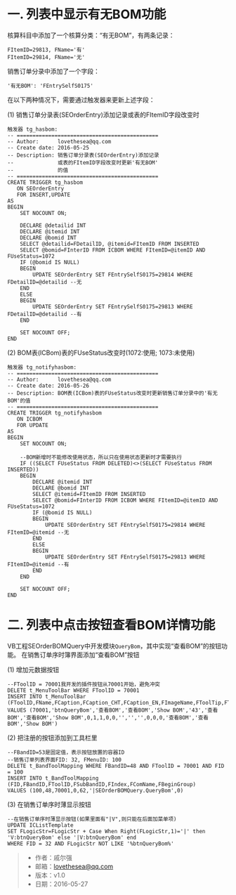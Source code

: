 # 一. 列表中显示有无BOM功能
核算科目中添加了一个核算分类：“有无BOM”，有两条记录：

	FItemID=29813, FName='有'
	FItemID=29814, FName='无'销售订单分录中添加了一个字段：
	'有无BOM': 'FEntrySelfS0175' 

在以下两种情况下，需要通过触发器来更新上述字段：

(1) 销售订单分录表(SEOrderEntry)添加记录或表的FItemID字段改变时

```
触发器 tg_hasbom:
-- =============================================-- Author:		lovethesea@qq.com-- Create date: 2016-05-25-- Description: 销售订单分录表(SEOrderEntry)添加记录--              或表的FItemID字段改变时更新'有无BOM'
--              的值-- =============================================CREATE TRIGGER tg_hasbom    ON SEOrderEntry    FOR INSERT,UPDATEAS BEGIN	SET NOCOUNT ON;		DECLARE @detailid INT	DECLARE @itemid INT	DECLARE @bomid INT	SELECT @detailid=FDetailID, @itemid=FItemID FROM INSERTED	SELECT @bomid=FInterID FROM ICBOM WHERE FItemID=@itemID AND FUseStatus=1072	IF (@bomid IS NULL)	BEGIN		UPDATE SEOrderEntry SET FEntrySelfS0175=29814 WHERE FDetailID=@detailid --无	END		ELSE	BEGIN		UPDATE SEOrderEntry SET FEntrySelfS0175=29813 WHERE FDetailID=@detailid --有	END		SET NOCOUNT OFF;END
```
(2) BOM表(ICBom)表的FUseStatus改变时(1072:使用; 1073:未使用)

```
触发器 tg_notifyhasbom:
-- =============================================-- Author:      lovethesea@qq.com-- Create date: 2016-05-26-- Description: BOM表(ICBom)表的FUseStatus改变时更新销售订单分录中的'有无BOM'的值-- =============================================CREATE TRIGGER tg_notifyhasbom    ON ICBOM    FOR UPDATEAS BEGIN    SET NOCOUNT ON;	--BOM新增时不能修改使用状态，所以只在使用状态更新时才需要执行	IF ((SELECT FUseStatus FROM DELETED)<>(SELECT FUseStatus FROM INSERTED))	BEGIN		DECLARE @itemid INT		DECLARE @bomid INT		SELECT @itemid=FItemID FROM INSERTED		SELECT @bomid=FInterID FROM ICBOM WHERE FItemID=@itemID AND FUseStatus=1072	    IF (@bomid IS NULL)		BEGIN			UPDATE SEOrderEntry SET FEntrySelfS0175=29814 WHERE FItemID=@itemid --无		END 		ELSE		BEGIN			UPDATE SEOrderEntry SET FEntrySelfS0175=29813 WHERE FItemID=@itemid --有		END	END    SET NOCOUNT OFF;END
```


# 二. 列表中点击按钮查看BOM详情功能
VB工程SEOrderBOMQuery中开发模块`QueryBom`，其中实现“查看BOM”的按钮功能。
在销售订单序时簿界面添加“查看BOM”按钮

(1) 增加元数据按钮

```
--FToolID = 70001我开发的插件按钮从70001开始，避免冲突DELETE t_MenuToolBar WHERE FToolID = 70001INSERT INTO t_MenuToolBar (FToolID,FName,FCaption,FCaption_CHT,FCaption_EN,FImageName,FToolTip,FToolTip_CHT,FToolTip_EN,FControlType,FVisible,FEnable,FChecked,FShortCut,FCBList,FCBList_CHT,FCBList_EN,FCBStyle,FCBWidth,FIndex,FToolCaption,FToolCaption_CHT,FToolCaption_EN)VALUES (70001,'btnQueryBom','查看BOM','查看BOM','Show BOM','43','查看BOM','查看BOM','Show BOM',0,1,1,0,0,'','','',0,0,0,'查看BOM','查看BOM','Show BOM')```
(2) 把注册的按钮添加到工具栏里

```
--FBandID=53是固定值，表示按钮放置的容器ID--销售订单列表界面FID: 32, FMenuID: 100DELETE t_BandToolMapping WHERE FBandID=48 AND FToolID = 70001 AND FID = 100 INSERT INTO t_BandToolMapping (FID,FBandID,FToolID,FSubBandID,FIndex,FComName,FBeginGroup)VALUES (100,48,70001,0,62,'|SEOrderBOMQuery.QueryBom',0) 
```(3) 在销售订单序时薄显示按钮

```
--在销售订单序时薄显示按钮(如果里面有"|V",则只能在后面加菜单项) 
UPDATE ICListTemplate SET FLogicStr=FLogicStr + Case When Right(FLogicStr,1)='|' then 'V:btnQueryBom' else '|V:btnQueryBom' end WHERE FID = 32 AND FLogicStr NOT LIKE '%btnQueryBom%' 
```

> * 作者：戚尔强
> * 邮箱：<lovethesea@qq.com>
> * 版本：v1.0
> * 日期：2016-05-27